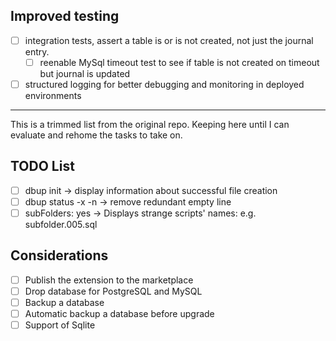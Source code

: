 ﻿## Improved testing

*[ ] integration tests, assert a table is or is not created, not just the journal entry. 
  *[ ] reenable MySql timeout test to see if table is not created on timeout but journal is updated
*[ ] structured logging for better debugging and monitoring in deployed environments

---

This is a trimmed list from the original repo. Keeping here until I can evaluate and rehome the tasks to take on.

## TODO List

*[ ] dbup init -> display information about successful file creation
*[ ] dbup status -x -n -> remove redundant empty line
*[ ] subFolders: yes -> Displays strange scripts' names: e.g. subfolder.005.sql

## Considerations

*[ ] Publish the extension to the marketplace
*[ ] Drop database for PostgreSQL and MySQL
*[ ] Backup a database
*[ ] Automatic backup a database before upgrade
*[ ] Support of Sqlite
